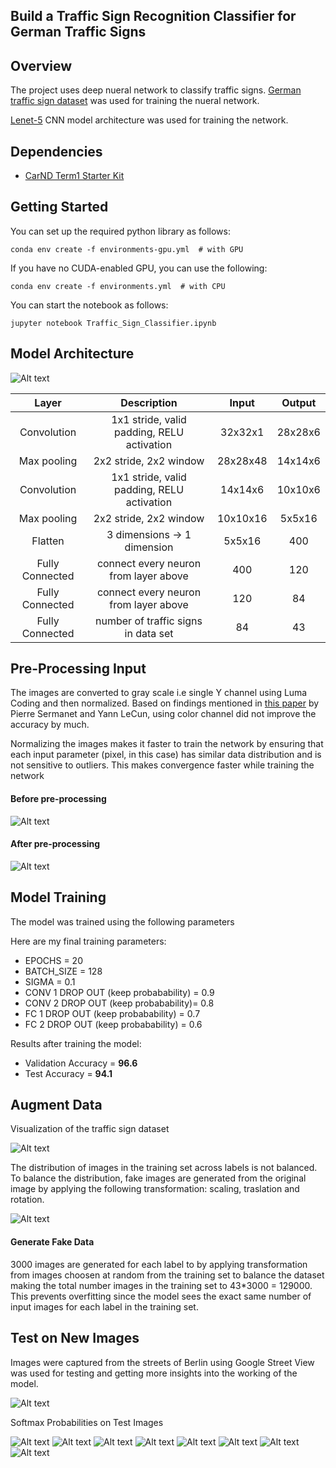 ## Build a Traffic Sign Recognition Classifier for German Traffic Signs

Overview
-----

The project uses deep nueral network to classify traffic signs. [German traffic sign dataset](http://benchmark.ini.rub.de/?section=gtsrb&subsection=dataset) was used for training the nueral network. 

[Lenet-5](http://yann.lecun.com/exdb/lenet/) CNN model architecture was used for training the network. 

Dependencies
---

* [CarND Term1 Starter Kit](https://github.com/udacity/CarND-Term1-Starter-Kit)

Getting Started
---

You can set up the required python library as follows:
```
conda env create -f environments-gpu.yml  # with GPU
```
If you have no CUDA-enabled GPU, you can use the following:
```
conda env create -f environments.yml  # with CPU
```
You can start the notebook as follows:
```
jupyter notebook Traffic_Sign_Classifier.ipynb
```

Model Architecture
---

![Alt text](resources/lenet.png "Model architecture")

| Layer         		|     Description	        					| Input |Output| 
|:---------------------:|:---------------------------------------------:| :----:|:-----:|
| Convolution     	| 1x1 stride, valid padding, RELU activation 	|32x32x1|28x28x6|
| Max pooling			| 2x2 stride, 2x2 window						|28x28x48|14x14x6|
| Convolution  	    | 1x1 stride, valid padding, RELU activation 	|14x14x6|10x10x6|
| Max pooling			| 2x2 stride, 2x2 window	   					|10x10x16|5x5x16|
| Flatten				| 3 dimensions -> 1 dimension					|5x5x16| 400|
| Fully Connected | connect every neuron from layer above			|400|120|
| Fully Connected | connect every neuron from layer above		|120|84|
| Fully Connected | number of traffic signs in data set	|84|43|

Pre-Processing Input
---

The images are converted to gray scale i.e single Y channel using Luma Coding and then normalized. Based on findings mentioned in [this paper](http://yann.lecun.com/exdb/publis/pdf/sermanet-ijcnn-11.pdf) by Pierre Sermanet and Yann LeCun, using color channel did not improve the accuracy by much.

Normalizing the images makes it faster to train the network  by ensuring that each input parameter (pixel, in this case) has similar data distribution and is not sensitive to outliers. This makes convergence faster while training the network

#### Before pre-processing 
![Alt text](resources/sample.png "Sample Input")

#### After pre-processing 
![Alt text](resources/sample-y-channel.png "Sample Input After prepossing")


Model Training
--- 

The model was trained using the following parameters 

Here are my final training parameters:

* EPOCHS = 20
* BATCH_SIZE = 128
* SIGMA = 0.1
* CONV 1 DROP OUT (keep probabability) = 0.9
* CONV 2 DROP OUT (keep probabability)= 0.8
* FC 1 DROP OUT (keep probabability) = 0.7
* FC 2 DROP OUT (keep probabability) = 0.6

Results after training the model:

* Validation Accuracy = **96.6**
* Test Accuracy = **94.1**

Augment Data
---

Visualization of the traffic sign dataset 

![Alt text](resources/dataset-distribution.png "Sample Input")

The distribution of images in the training set across labels is not balanced. To balance the distribution, fake images are generated from the original image by applying the following transformation: scaling, traslation and rotation.

![Alt text](resources/transformations.png "Sample Input")

#### Generate Fake Data

3000 images are generated for each label to by applying transformation from images choosen at random from the training set to balance the dataset making the total number images in the training set to 43*3000 = 129000. This prevents overfitting since the model sees the exact same number of input images for each label in the training set. 


Test on New Images 
--- 

Images were captured from the streets of Berlin using Google Street View was used for testing and getting more insights into the working of the model.

![Alt text](resources/test-images.png) 

Softmax Probabilities on Test Images 

![Alt text](resources/softmax-prob.png)
![Alt text](resources/softmax-prob-1.png)
![Alt text](resources/softmax-prob-2.png)
![Alt text](resources/softmax-prob-3.png)
![Alt text](resources/softmax-prob-4.png)
![Alt text](resources/softmax-prob-5.png)
![Alt text](resources/softmax-prob-6.png)
![Alt text](resources/softmax-prob-7.png)


